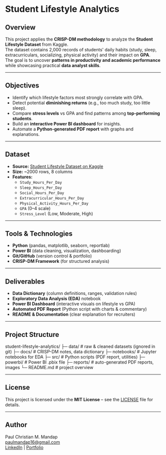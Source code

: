 # Student Lifestyle Analytics

## Overview
This project applies the **CRISP-DM methodology** to analyze the **Student Lifestyle Dataset** from Kaggle.  
The dataset contains 2,000 records of students' daily habits (study, sleep, extracurriculars, socializing, physical activity) and their impact on **GPA**.  
The goal is to uncover **patterns in productivity and academic performance** while showcasing practical **data analyst skills**.

---

## Objectives
- Identify which lifestyle factors most strongly correlate with GPA.
- Detect potential **diminishing returns** (e.g., too much study, too little sleep).
- Compare **stress levels** vs GPA and find patterns among **top-performing students**.
- Build an **interactive Power BI dashboard** for insights.
- Automate a **Python-generated PDF report** with graphs and explanations.

---

## Dataset
- **Source:** [Student Lifestyle Dataset on Kaggle](https://www.kaggle.com/datasets/steve1215rogg/student-lifestyle-dataset)
- **Size:** ~2000 rows, 8 columns  
- **Features:**
  - `Study_Hours_Per_Day`
  - `Sleep_Hours_Per_Day`
  - `Social_Hours_Per_Day`
  - `Extracurricular_Hours_Per_Day`
  - `Physical_Activity_Hours_Per_Day`
  - `GPA` (0–4 scale)
  - `Stress_Level` (Low, Moderate, High)

---

## Tools & Technologies
- **Python** (pandas, matplotlib, seaborn, reportlab)
- **Power BI** (data cleaning, visualization, dashboarding)
- **Git/GitHub** (version control & portfolio)
- **CRISP-DM Framework** (for structured analysis)

---

## Deliverables
- **Data Dictionary** (column definitions, ranges, validation rules)  
- **Exploratory Data Analysis (EDA)** notebook  
- **Power BI Dashboard** (interactive visuals on lifestyle vs GPA)  
- **Automated PDF Report** (Python script with charts & commentary)  
- **README & Documentation** (clear explanation for recruiters)

---

## Project Structure
student-lifestyle-analytics/
├─ data/ # raw & cleaned datasets (ignored in git)
├─ docs/ # CRISP-DM notes, data dictionary
├─ notebooks/ # Jupyter notebooks for EDA
├─ src/ # Python scripts (PDF report, utilities)
├─ powerbi/ # Power BI .pbix file
├─ reports/ # auto-generated PDF reports, images
└─ README.md # project overview

---

## License
This project is licensed under the **MIT License** – see the [LICENSE](LICENSE) file for details.

---

## Author
Paul Christian M. Mandap  
paulmandap16@gmail.com  
[LinkedIn](https://www.linkedin.com/in/paulmandap/) | [Portfolio](https://github.com/paulmandap)


